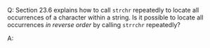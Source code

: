 Q: Section 23.6 explains how to call `strchr` repeatedly to locate all
occurrences of a character within a string. Is it possible to locate all
occurrences <em>in reverse order</em> by calling `strrchr` repeatedly?

A:
